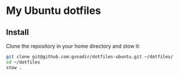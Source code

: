 # My Ubuntu dotfiles

## Install

Clone the repository in your home directory and stow it:

```sh
git clone git@github.com:gvnadir/dotfiles-ubuntu.git ~/dotfiles/
cd ~/dotfiles
stow .
```
